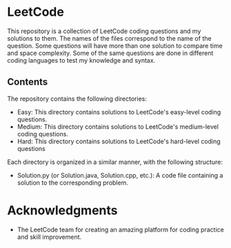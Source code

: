 # LeetCode

This repository is a collection of LeetCode coding questions and my solutions to them. The names of the files correspond to the name of the question. Some questions will have more than one solution to compare time and space complexity. Some of the same questions are done in different coding languages to test my knowledge and syntax.

## Contents
The repository contains the following directories:

- Easy: This directory contains solutions to LeetCode's easy-level coding questions.
- Medium: This directory contains solutions to LeetCode's medium-level coding questions.
- Hard: This directory contains solutions to LeetCode's hard-level coding questions

Each directory is organized in a similar manner, with the following structure:
- Solution.py (or Solution.java, Solution.cpp, etc.): A code file containing a solution to the corresponding problem.


# Acknowledgments
- The LeetCode team for creating an amazing platform for coding practice and skill improvement.

